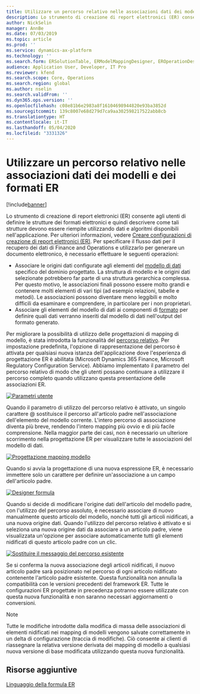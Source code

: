 ```yaml
---
title: Utilizzare un percorso relativo nelle associazioni dati dei modelli e dei formati ER
description: Lo strumento di creazione di report elettronici (ER) consente agli utenti di definire le strutture dei formati elettronici e quindi descrivere come tali strutture devono essere riempite utilizzando dati e algoritmi disponibili nell'applicazione.
author: NickSelin
manager: AnnBe
ms.date: 07/03/2019
ms.topic: article
ms.prod: ''
ms.service: dynamics-ax-platform
ms.technology: ''
ms.search.form: ERSolutionTable, ERModelMappingDesigner, EROperationDesigner, ERExpressionDesignerFormula
audience: Application User, Developer, IT Pro
ms.reviewer: kfend
ms.search.scope: Core, Operations
ms.search.region: global
ms.author: nselin
ms.search.validFrom: ''
ms.dyn365.ops.version: ''
ms.openlocfilehash: c08e81b6e2983a8f16104698944820e93ba3852d
ms.sourcegitcommit: 139c8007e68d279d7ca9aa302598217522abb8cb
ms.translationtype: HT
ms.contentlocale: it-IT
ms.lasthandoff: 05/04/2020
ms.locfileid: "3331326"
---
```

# <a name="use-a-relative-path-in-data-bindings-of-er-models-and-formats"></a>Utilizzare un percorso relativo nelle associazioni dati dei modelli e dei formati ER

[!include[banner](../includes/banner.md)]

Lo strumento di creazione di report elettronici (ER) consente agli utenti di definire le strutture dei formati elettronici e quindi descrivere come tali strutture devono essere riempite utilizzando dati e algoritmi disponibili nell'applicazione. Per ulteriori informazioni, vedere [Creare configurazioni di creazione di report elettronici (ER)](electronic-reporting-configuration.md). Per specificare il flusso dati per il recupero dei dati di Finance and Operations e utilizzarlo per generare un documento elettronico, è necessario effettuare le seguenti operazioni:

- Associare le origini dati configurate agli elementi del [modello di dati](general-electronic-reporting.md#data-model-and-model-mapping-components) specifico del dominio progettato. La struttura di modello e le origini dati selezionate potrebbero far parte di una struttura gerarchica complessa. Per questo motivo, le associazioni finali possono essere molto grandi e contenere molti elementi di vari tipi (ad esempio relazioni, tabelle e metodi). Le associazioni possono diventare meno leggibili e molto difficili da esaminare e comprendere, in particolare per i non proprietari. 
- Associare gli elementi del modello di dati ai componenti di [formato](general-electronic-reporting.md#FormatComponentOutbound) per definire quali dati verranno inseriti dal modello di dati nell'output del formato generato.

Per migliorare la possibilità di utilizzo delle progettazioni di mapping di modello, è stata introdotta la funzionalità del [percorso relativo](er-formula-language.md#relative-path). Per impostazione predefinita, l'opzione di rappresentazione del percorso è attivata per qualsiasi nuova istanza dell'applicazione dove l'esperienza di progettazione ER è abilitata (Microsoft Dynamics 365 Finance, Microsoft Regulatory Configuration Service). Abbiamo implementato il parametro del percorso relativo di modo che gli utenti possano continuare a utilizzare il percorso completo quando utilizzano questa presentazione delle associazioni ER.

[![Parametri utente](./media/relative-path-01.png)](./media/relative-path-01.png)

 
Quando il parametro di utilizzo del percorso relativo è attivato, un singolo carattere @ sostituisce il percorso all'articolo padre nell'associazione dell'elemento del modello corrente. L'intero percorso di associazione diventa più breve, rendendo l'intero mapping più ovvio e di più facile comprensione. Nella maggior parte dei casi, non è necessario un ulteriore scorrimento nella progettazione ER per visualizzare tutte le associazioni del modello di dati.

[![Progettazione mapping modello](./media/relative-path-02.png)](./media/relative-path-02.png)
 
Quando si avvia la progettazione di una nuova espressione ER, è necessario immettere solo un carattere per definire un'associazione a un campo dell'articolo padre.

[![Designer formula](./media/relative-path-03.png)](./media/relative-path-03.png)
 
Quando si decide di modificare l'origine dati dell'articolo del modello padre, con l'utilizzo del percorso assoluto, è necessario associare di nuovo manualmente questo articolo del modello, nonché tutti gli articoli nidificati, a una nuova origine dati. Quando l'utilizzo del percorso relativo è attivato e si seleziona una nuova origine dati da associare a un articolo padre, viene visualizzata un'opzione per associare automaticamente tutti gli elementi nidificati di questo articolo padre con un clic.

[![Sostituire il messaggio del percorso esistente](./media/relative-path-04.png)](./media/relative-path-04.png)
 
Se si conferma la nuova associazione degli articoli nidificati, il nuovo articolo padre sarà posizionato nel percorso di ogni articolo nidificato contenente l'articolo padre esistente.
Questa funzionalità non annulla la compatibilità con le versioni precedenti del framework ER. Tutte le configurazioni ER progettate in precedenza potranno essere utilizzate con questa nuova funzionalità e non saranno necessari aggiornamenti o conversioni.

> [!NOTE]
> Tutte le modifiche introdotte dalla modifica di massa delle associazioni di elementi nidificati nei mapping di modelli vengono salvate correttamente in un delta di configurazione (traccia di modifiche). Ciò consente ai clienti di riassegnare la relativa versione derivata dei mapping di modello a qualsiasi nuova versione di base modificata utilizzando questa nuova funzionalità.

## <a name="additional-resources"></a>Risorse aggiuntive

[Linguaggio della formula ER](er-formula-language.md)
